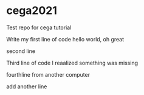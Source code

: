 # cega2021
Test repo for cega tutorial

Write my first line of code hello world, oh great  

second line  

Third line of code I reaalized something was missing

fourthline  from another computer

add another line 
